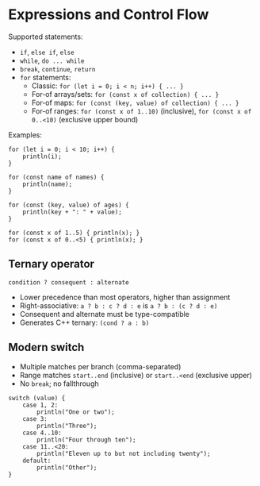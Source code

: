 # Expressions and Control Flow

Supported statements:
- `if`, `else if`, `else`
- `while`, `do ... while`
- `break`, `continue`, `return`
- `for` statements:
  - Classic: `for (let i = 0; i < n; i++) { ... }`
  - For-of arrays/sets: `for (const x of collection) { ... }`
  - For-of maps: `for (const (key, value) of collection) { ... }`
  - For-of ranges: `for (const x of 1..10)` (inclusive), `for (const x of 0..<10)` (exclusive upper bound)

Examples:

```doof
for (let i = 0; i < 10; i++) {
    println(i);
}

for (const name of names) {
    println(name);
}

for (const (key, value) of ages) {
    println(key + ": " + value);
}

for (const x of 1..5) { println(x); }
for (const x of 0..<5) { println(x); }
```

## Ternary operator

`condition ? consequent : alternate`

- Lower precedence than most operators, higher than assignment
- Right-associative: `a ? b : c ? d : e` is `a ? b : (c ? d : e)`
- Consequent and alternate must be type-compatible
- Generates C++ ternary: `(cond ? a : b)`

## Modern switch

- Multiple matches per branch (comma-separated)
- Range matches `start..end` (inclusive) or `start..<end` (exclusive upper)
- No `break`; no fallthrough

```doof
switch (value) {
    case 1, 2:
        println("One or two");
    case 3:
        println("Three");
    case 4..10:
        println("Four through ten");
    case 11..<20:
        println("Eleven up to but not including twenty");
    default:
        println("Other");
}
```

